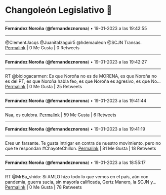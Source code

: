 # Changoleón Legislativo 🙈
*****
**Fernández Noroña** (**@fernandeznorona**) • 19-01-2023 a las 19:42:55
*****
@ClementJacqs @JuanitaIzaguir5 @hdemauleon @SCJN Transas.
[Permalink](https://twitter.com/fernandeznorona/status/1616280081277779969) | 0 Me Gusta | 0 Retweets
*****
**Fernández Noroña** (**@fernandeznorona**) • 19-01-2023 a las 19:42:27
*****
RT @biologacarmen: Es que Noroña no es de MORENA, es que Noroña no es del PT, es que Noroña habla feo, es que Noroña es agresivo, es que No…
[Permalink](https://twitter.com/fernandeznorona/status/1616279965380771843) | 0 Me Gusta | 25 Retweets
*****
**Fernández Noroña** (**@fernandeznorona**) • 19-01-2023 a las 19:41:44
*****
Naa, es culebra.
[Permalink](https://twitter.com/fernandeznorona/status/1616279787278069760) | 59 Me Gusta | 6 Retweets
*****
**Fernández Noroña** (**@fernandeznorona**) • 19-01-2023 a las 19:41:19
*****
Eres un farsante. Te gusta intrigar en contra de nuestro movimiento, pero no que te respondan #ChayoteChillon.
[Permalink](https://twitter.com/fernandeznorona/status/1616279678863708163) | 81 Me Gusta | 18 Retweets
*****
**Fernández Noroña** (**@fernandeznorona**) • 19-01-2023 a las 18:55:17
*****
RT @MrBu_shido: Si AMLO hizo todo lo que vemos en el país, aún con pandemia, guerra sucia, sin mayoría calificada, Gertz Manero, la SCJN y…
[Permalink](https://twitter.com/fernandeznorona/status/1616268093772431360) | 0 Me Gusta | 78 Retweets